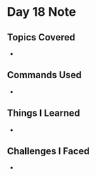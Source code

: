 # Day 18 Note

## Topics Covered
- 

## Commands Used
- 

## Things I Learned
- 

## Challenges I Faced
- 
